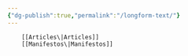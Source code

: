 ```yaml
---
{"dg-publish":true,"permalink":"/longform-text/"}
---
```





		[[Articles\|Articles]]
		[[Manifestos\|Manifestos]]